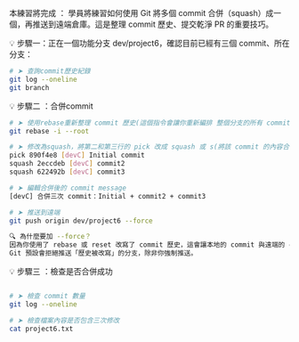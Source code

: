 本練習將完成 ：
學員將練習如何使用 Git 將多個 commit 合併（squash）成一個，再推送到遠端倉庫。這是整理 commit 歷史、提交乾淨 PR 的重要技巧。

💡 步驟一：正在一個功能分支 dev/project6，確認目前已經有三個 commit、所在分支：

```bash
# ➤ 查詢commit歷史紀錄
git log --oneline
git branch
```

💡 步驟二 ：合併commit

```bash
# ➤ 使用rebase重新整理 commit 歷史(這個指令會讓你重新編排 整個分支的所有 commit)
git rebase -i --root

# ➤ 修改為squash，將第二和第三行的 pick 改成 squash 或 s(將該 commit 的內容合併到前一個 commit，並一起編輯 commit message)：
pick 890f4e8 [devC] Initial commit
squash 2eccdeb [devC] commit2
squash 622492b [devC] commit3

# ➤ 編輯合併後的 commit message
[devC] 合併三次 commit：Initial + commit2 + commit3

# ➤ 推送到遠端 
git push origin dev/project6 --force

🔍 為什麼要加 --force？
因為你使用了 rebase 或 reset 改寫了 commit 歷史，這會讓本地的 commit 與遠端的 commit 不一致。
Git 預設會拒絕推送「歷史被改寫」的分支，除非你強制推送。


```

💡 步驟三 ：檢查是否合併成功
```bash

# ➤ 檢查 commit 數量
git log --oneline

# ➤ 檢查檔案內容是否包含三次修改
cat project6.txt

```
